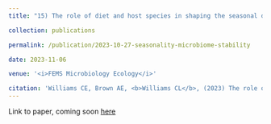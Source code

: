 ```yaml
---
title: "15) The role of diet and host species in shaping the seasonal dynamics of the gut microbiome"

collection: publications

permalink: /publication/2023-10-27-seasonality-microbiome-stability

date: 2023-11-06

venue: '<i>FEMS Microbiology Ecology</i>'

citation: 'Williams CE, Brown AE, <b>Williams CL</b>, (2023) The role of diet and host species in shaping the seasonal dynamics of the gut microbiome. <i>FEMS Microbiology Ecology</i>, accepted.'
---
```


Link to paper, coming soon [here](https://doi.org/10.1111/1751-7915.14276)
